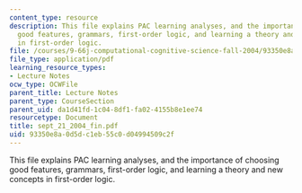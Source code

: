 ```yaml
---
content_type: resource
description: This file explains PAC learning analyses, and the importance of choosing
  good features, grammars, first-order logic, and learning a theory and new concepts
  in first-order logic.
file: /courses/9-66j-computational-cognitive-science-fall-2004/93350e8a0d5dc1eb55c0d04994509c2f_sept_21_2004_fin.pdf
file_type: application/pdf
learning_resource_types:
- Lecture Notes
ocw_type: OCWFile
parent_title: Lecture Notes
parent_type: CourseSection
parent_uid: da1d41fd-1c04-8df1-fa02-4155b8e1ee74
resourcetype: Document
title: sept_21_2004_fin.pdf
uid: 93350e8a-0d5d-c1eb-55c0-d04994509c2f
---
```

This file explains PAC learning analyses, and the importance of choosing good features, grammars, first-order logic, and learning a theory and new concepts in first-order logic.

